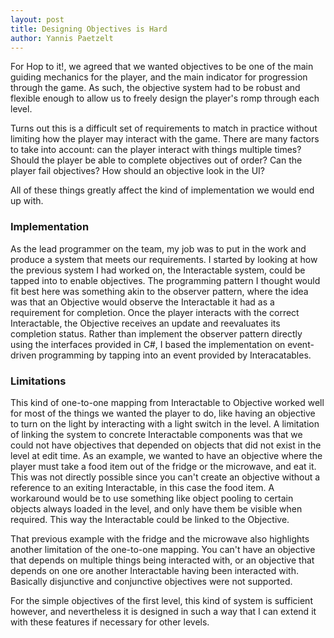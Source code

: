 ```yaml
---
layout: post 
title: Designing Objectives is Hard
author: Yannis Paetzelt
---
```



For Hop to it!, we agreed that we wanted objectives to be one of the main guiding mechanics for the player, and the
main indicator for progression through the game. As such, the objective system had to be robust and flexible enough
to allow us to freely design the player's romp through each level.

Turns out this is a difficult set of requirements to match in practice without limiting how the player may interact with
the game. There are many factors to take into account: can the player interact with things multiple times? Should the
player be able to complete objectives out of order? Can the player fail objectives? How should an objective look in the
UI?

All of these things greatly affect the kind of implementation we would end up with.

### Implementation
As the lead programmer on the team, my job was to put in the work and produce a system that meets our requirements. I 
started by looking at how the previous system I had worked on, the Interactable system, could be tapped into to enable
objectives. The programming pattern I thought would fit best here was something akin to the observer pattern, where the
idea was that an Objective would observe the Interactable it had as a requirement for completion. Once the player
interacts with the correct Interactable, the Objective receives an update and reevaluates its completion status. Rather 
than implement the observer pattern directly using the interfaces provided in C#, I based the implementation on 
event-driven programming by tapping into an event provided by Interacatables.

### Limitations
This kind of one-to-one mapping from Interactable to Objective worked well for most of the things we wanted the player
to do, like having an objective to turn on the light by interacting with a light switch in the level. A limitation of
linking the system to concrete Interactable components was that we could not have objectives that depended on objects
that did not exist in the level at edit time. As an example, we wanted to have an objective where the player must
take a food item out of the fridge or the microwave, and eat it. This was not directly possible since you can't create 
an objective without a reference to an exiting Interactable, in this case the food item. A workaround would be to use 
something like object pooling to certain objects always loaded in the level, and only have them be visible when required.
This way the Interactable could be linked to the Objective.

That previous example with the fridge and the microwave also highlights another limitation of the one-to-one mapping.
You can't have an objective that depends on multiple things being interacted with, or an objective that depends on
one ore another Interactable having been interacted with. Basically disjunctive and conjunctive objectives were not
supported.

For the simple objectives of the first level, this kind of system is sufficient however, and nevertheless it is designed
in such a way that I can extend it with these features if necessary for other levels.
